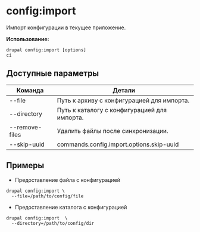 # config:import
Импорт конфигурации в текущее приложение.

**Использование:**
```
drupal config:import [options]
ci
```

## Доступные параметры
Команда | Детали
-------|-------------
--file | Путь к архиву с конфигурацией для импорта.
--directory | Путь к каталогу с конфигурацией для импорта.
--remove-files | Удалить файлы после синхронизации.
--skip-uuid | commands.config.import.options.skip-uuid

## Примеры
* Предоставление файла с конфигурацией
```
drupal config:import \
  --file=/path/to/config/file
```
* Предоставление каталога с конфигурацией
```
drupal config:import  \
  --directory=/path/to/config/dir
```
